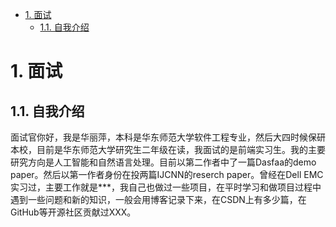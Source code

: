 <!-- TOC -->

- [1. 面试](#1-面试)
  - [1.1. 自我介绍](#11-自我介绍)

<!-- /TOC -->
# 1. 面试
## 1.1. 自我介绍
面试官你好，我是华丽萍，本科是华东师范大学软件工程专业，然后大四时候保研本校，目前是华东师范大学研究生二年级在读，我面试的是前端实习生。我的主要研究方向是人工智能和自然语言处理。目前以第二作者中了一篇Dasfaa的demo paper。然后以第一作者身份在投两篇IJCNN的reserch paper。曾经在Dell EMC实习过，主要工作就是***，我自己也做过一些项目，在平时学习和做项目过程中遇到一些问题和新的知识，一般会用博客记录下来，在CSDN上有多少篇，在GitHub等开源社区贡献过XXX。